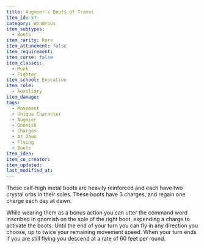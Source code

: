 ```yaml
---
title: Augmier’s Boots of Travel
item_id: 57
category: Wondrous
item_subtypes:
  - Boots
item_rarity: Rare
item_attunement: false
item_requirement:
item_curse: false
item_classes:
  - Monk
  - Fighter
item_school: Evocation
item_role:
  - Auxiliary
item_damage:
tags:
  - Movement
  - Unique Character
  - Augmier
  - Gnomish
  - Charges
  - At Dawn
  - Flying
  - Boots
item_idea:
item_co_creator:
item_updated:
last_modified_at:
---
```


These calf-high metal boots are heavily reinforced and each have two crystal orbs in their soles. These boots have 3 charges, and regain one charge each day at dawn.

While wearing them as a bonus action you can utter the command word inscribed in gnomish on the sole of the right boot, expending a charge to activate the boots. Until the end of your turn you can fly in any direction you choose, up to twice your remaining movement speed. When your turn ends if you are still flying you descend at a rate of 60 feet per round.
